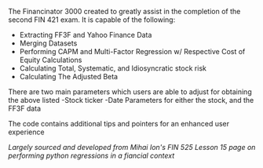 The Financinator 3000 created to greatly assist in the completion of the second FIN 421 exam. It is capable of the following: 
- Extracting FF3F and Yahoo Finance Data
- Merging Datasets
- Performing CAPM and Multi-Factor Regression w/ Respective Cost of Equity Calculations
- Calculating Total, Systematic, and Idiosyncratic stock risk
- Calculating The Adjusted Beta

There are two main parameters which users are able to adjust for obtaining the above listed
-Stock ticker
-Date Parameters for either the stock, and the FF3F data

The code contains additional tips and pointers for an enhanced user experience

*Largely sourced and developed from Mihai Ion's FIN 525 Lesson 15 page on performing python regressions in a fiancial context*
